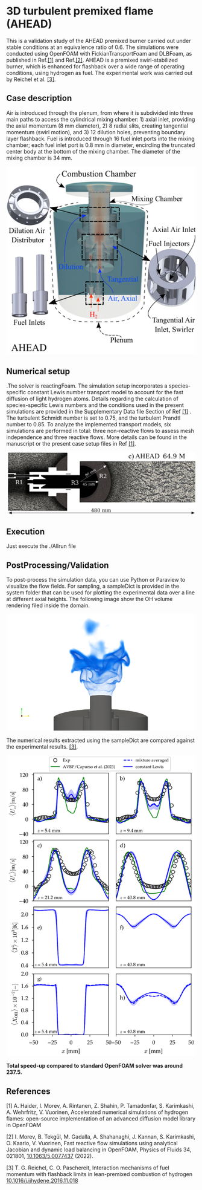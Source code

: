 # 3D turbulent premixed flame (AHEAD)
This is a validation study of the AHEAD premixed burner carried out under stable conditions at an equivalence ratio of 0.6. The simulations were conducted using OpenFOAM with FickianTransportFoam and DLBFoam, as published in Ref.[[1]](#1) and Ref.[[2]](#2). AHEAD is a premixed swirl-stabilized burner, which is enhanced for flashback over a wide range of operating conditions, using hydrogen as fuel. The experimental work was carried out by Reichel et al. [[3]](#3). 

## Case description
Air is introduced through the plenum, from where it is subdivided into three main paths to access the cylindrical mixing chamber: 1) axial inlet, providing the axial momentum (8 mm diameter), 2) 8 radial slits, creating tangential momentum (swirl motion), and 3) 12 dilution holes, preventing boundary layer flashback. Fuel is introduced through 16 fuel inlet ports into the mixing chamber; each fuel inlet port is 0.8 mm in diameter, encircling the truncated center body at the bottom of the mixing chamber. The diameter of the mixing chamber is 34 mm. 

<p align="center">
  <img src="doc/sc.png" alt="drawing" width="500"/>
</p>

## Numerical setup

.The solver is reactingFoam. The simulation setup incorporates a species-specific constant Lewis number transport model to account for the fast diffusion of light hydrogen atoms. Details regarding the calculation of species-specific Lewis numbers and the conditions used in the present simulations are provided in the Supplementary Data file Section of Ref [[1]](#1) . The turbulent Schmidt number  is set to 0.75, and the turbulent Prandtl number to 0.85. To analyze the implemented transport models, six simulations are performed in total: three non-reactive flows to assess mesh independence and three reactive flows. More details can be found in the manuscript or the present case setup files in Ref [[1]](#1).

<p align="center">
  <img src="doc/mesh.png" alt="drawing" width="500"/>
</p>

## Execution
Just execute the ./Allrun file


## PostProcessing/Validation

To post-process the simulation data, you can use Python or Paraview to visualize the flow fields. For sampling, a sampleDict is provided in the system folder that can be used for plotting the experimental data over a line at different axial heights. The following image show the OH volume rendering filed inside the domain.

<p align="center">
  <img src="doc/blue11.png" alt="drawing" width="500"/>
</p>

The numerical results extracted  using the sampleDict are compared against the experimental results. [[3]](#3).

<p align="center">
  <img src="doc/results.png" alt="drawing" width="500"/>
</p>


**Total speed-up compared to standard OpenFOAM solver was around 237.5.**

## References



<a id="1">[1]</a>
A. Haider, I. Morev, A. Rintanen, Z. Shahin, P. Tamadonfar, S. Karimkashi, A. Wehrfritz, V. Vuorinen, Accelerated numerical simulations of hydrogen flames: open-source implementation of an advanced diffusion model library in OpenFOAM

<a id="2">[2]</a> 
I. Morev, B. Tekgül, M. Gadalla, A. Shahanaghi, J. Kannan, S. Karimkashi, O. Kaario, V. Vuorinen, Fast reactive flow simulations using analytical Jacobian and dynamic load balancing in OpenFOAM, Physics of Fluids 34, 021801, [10.1063/5.0077437](https://doi.org/10.1063/5.0077437) (2022).

<a id="3">[3]</a>
T. G. Reichel, C. O. Paschereit, Interaction mechanisms of fuel momentum with flashback limits in lean-premixed combustion of hydrogen [10.1016/j.ijhydene.2016.11.018](https://doi.org/10.1016/j.ijhydene.2016.11.018) 



